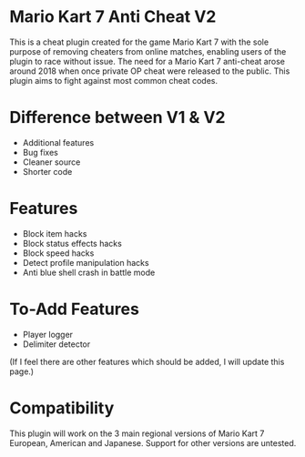 # Mario Kart 7 Anti Cheat V2

This is a cheat plugin created for the game Mario Kart 7 with the sole purpose of removing cheaters from online matches, enabling users of the plugin to race without issue. The need for a Mario Kart 7 anti-cheat arose around 2018 when once private OP cheat were released to the public. This plugin aims to fight against most common cheat codes.

# Difference between V1 & V2

- Additional features
- Bug fixes
- Cleaner source
- Shorter code

# Features

- Block item hacks
- Block status effects hacks
- Block speed hacks
- Detect profile manipulation hacks
- Anti blue shell crash in battle mode

# To-Add Features

- Player logger
- Delimiter detector

(If I feel there are other features which should be added, I will update this page.)

# Compatibility

This plugin will work on the 3 main regional versions of Mario Kart 7 European, American and Japanese. Support for other versions are untested.

  
